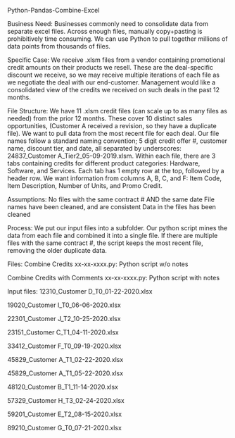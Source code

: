 Python-Pandas-Combine-Excel

Business Need:
Businesses commonly need to consolidate data from separate excel files.  Across enough files, manually copy+pasting is prohibitively time consuming.  We can use Python to pull together millions of data points from thousands of files.


Specific Case:
We receive .xlsm files from a vendor containing promotional credit amounts on their products we resell.  These are the deal-specific discount we receive, so we may receive multiple iterations of each file as we negotiate the deal with our end-customer.  Management would like a consolidated view of the credits we received on such deals in the past 12 months.


File Structure:
We have 11 .xlsm credit files (can scale up to as many files as needed) from the prior 12 months.  These cover 10 distinct sales opportunities, (Customer A received a revision, so they have a duplicate file).  We want to pull data from the most recent file for each deal.  Our file names follow a standard naming convention; 5 digit credit offer #, customer name, discount tier, and date, all separated by underscores: 24837_Customer A_Tier2_05-09-2019.xlsm.  Within each file, there are 3 tabs containing credits for different product categories: Hardware, Software, and Services.  Each tab has 1 empty row at the top, followed by a header row.  We want information from columns A, B, C, and F: Item Code, Item Description, Number of Units, and Promo Credit.


Assumptions:
No files with the same contract # AND the same date
File names have been cleaned, and are consistent
Data in the files has been cleaned
 
 
Process:
We put our input files into a subfolder.  Our python script mines the data from each file and combined it into a single file.  If there are multiple files with the same contract #, the script keeps the most recent file, removing the older duplicate data.


Files:
Combine Credits xx-xx-xxxx.py: Python script w/o notes

Combine Credits with Comments xx-xx-xxxx.py: Python script with notes

Input files:
12310_Customer D_T0_01-22-2020.xlsx

19020_Customer I_T0_06-06-2020.xlsx

22301_Customer J_T2_10-25-2020.xlsx

23151_Customer C_T1_04-11-2020.xlsx

33412_Customer F_T0_09-19-2020.xlsx

45829_Customer A_T1_02-22-2020.xlsx

45829_Customer A_T1_05-22-2020.xlsx

48120_Customer B_T1_11-14-2020.xlsx

57329_Customer H_T3_02-24-2020.xlsx

59201_Customer E_T2_08-15-2020.xlsx

89210_Customer G_T0_07-21-2020.xlsx
